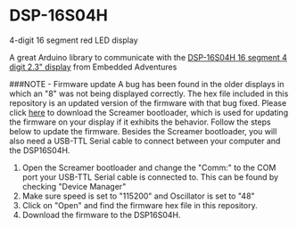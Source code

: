# DSP-16S04H

4-digit 16 segment red LED display 

A great Arduino library to communicate with the [DSP-16S04H 16 segment 4 digit 2.3" display](http://www.embeddedadventures.com/4_digit_16_segment_led_display_dsp-16s04h-red.html) from Embedded Adventures


###NOTE - Firmware update
A bug has been found in the older displays in which an "8" was not being displayed correctly. The hex file included in this repository is an updated version of the firmware with that bug fixed. Please click [here](http://www.embeddedadventures.com/Tutorials/tutorials_detail/203) to download the Screamer bootloader, which is used for updating the firmware on your display if it exhibits the behavior. Follow the steps below to update the firmware. Besides the Screamer bootloader, you will also need a USB-TTL Serial cable to connect between your computer and the DSP16S04H.

1. Open the Screamer bootloader and change the "Comm:" to the COM port your USB-TTL Serial cable is connected to. This can be found by checking "Device Manager"
2. Make sure speed is set to "115200" and Oscillator is set to "48"
3. Click on "Open" and find the firmware hex file in this repository. 
4. Download the firmware to the DSP16S04H.

